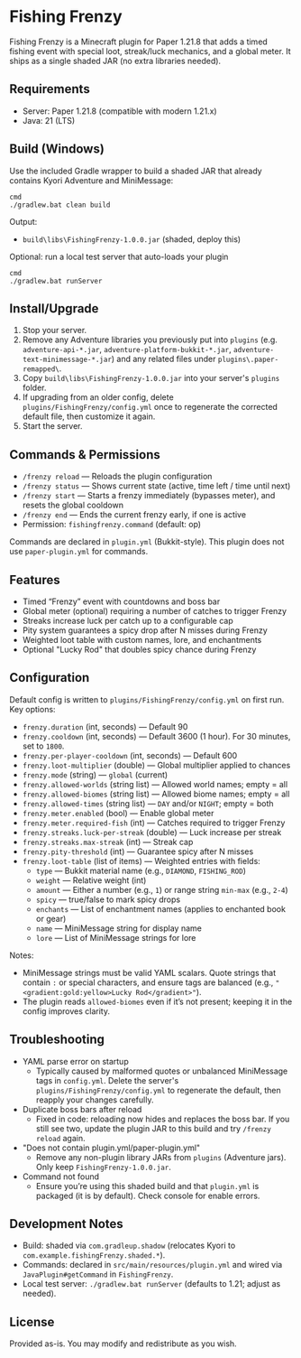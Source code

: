 # Fishing Frenzy

Fishing Frenzy is a Minecraft plugin for Paper 1.21.8 that adds a timed fishing event with special loot, streak/luck mechanics, and a global meter. It ships as a single shaded JAR (no extra libraries needed).

## Requirements
- Server: Paper 1.21.8 (compatible with modern 1.21.x)
- Java: 21 (LTS)

## Build (Windows)
Use the included Gradle wrapper to build a shaded JAR that already contains Kyori Adventure and MiniMessage:

```
cmd
./gradlew.bat clean build
```

Output:
- `build\libs\FishingFrenzy-1.0.0.jar` (shaded, deploy this)

Optional: run a local test server that auto-loads your plugin
```
cmd
./gradlew.bat runServer
```

## Install/Upgrade
1. Stop your server.
2. Remove any Adventure libraries you previously put into `plugins` (e.g. `adventure-api-*.jar`, `adventure-platform-bukkit-*.jar`, `adventure-text-minimessage-*.jar`) and any related files under `plugins\.paper-remapped\`.
3. Copy `build\libs\FishingFrenzy-1.0.0.jar` into your server's `plugins` folder.
4. If upgrading from an older config, delete `plugins/FishingFrenzy/config.yml` once to regenerate the corrected default file, then customize it again.
5. Start the server.

## Commands & Permissions
- `/frenzy reload` — Reloads the plugin configuration
- `/frenzy status` — Shows current state (active, time left / time until next)
- `/frenzy start` — Starts a frenzy immediately (bypasses meter), and resets the global cooldown
- `/frenzy end` — Ends the current frenzy early, if one is active
- Permission: `fishingfrenzy.command` (default: op)

Commands are declared in `plugin.yml` (Bukkit-style). This plugin does not use `paper-plugin.yml` for commands.

## Features
- Timed “Frenzy” event with countdowns and boss bar
- Global meter (optional) requiring a number of catches to trigger Frenzy
- Streaks increase luck per catch up to a configurable cap
- Pity system guarantees a spicy drop after N misses during Frenzy
- Weighted loot table with custom names, lore, and enchantments
- Optional "Lucky Rod" that doubles spicy chance during Frenzy

## Configuration
Default config is written to `plugins/FishingFrenzy/config.yml` on first run. Key options:

- `frenzy.duration` (int, seconds) — Default 90
- `frenzy.cooldown` (int, seconds) — Default 3600 (1 hour). For 30 minutes, set to `1800`.
- `frenzy.per-player-cooldown` (int, seconds) — Default 600
- `frenzy.loot-multiplier` (double) — Global multiplier applied to chances
- `frenzy.mode` (string) — `global` (current)
- `frenzy.allowed-worlds` (string list) — Allowed world names; empty = all
- `frenzy.allowed-biomes` (string list) — Allowed biome names; empty = all
- `frenzy.allowed-times` (string list) — `DAY` and/or `NIGHT`; empty = both
- `frenzy.meter.enabled` (bool) — Enable global meter
- `frenzy.meter.required-fish` (int) — Catches required to trigger Frenzy
- `frenzy.streaks.luck-per-streak` (double) — Luck increase per streak
- `frenzy.streaks.max-streak` (int) — Streak cap
- `frenzy.pity-threshold` (int) — Guarantee spicy after N misses
- `frenzy.loot-table` (list of items) — Weighted entries with fields:
  - `type` — Bukkit material name (e.g., `DIAMOND`, `FISHING_ROD`)
  - `weight` — Relative weight (int)
  - `amount` — Either a number (e.g., `1`) or range string `min-max` (e.g., `2-4`)
  - `spicy` — true/false to mark spicy drops
  - `enchants` — List of enchantment names (applies to enchanted book or gear)
  - `name` — MiniMessage string for display name
  - `lore` — List of MiniMessage strings for lore

Notes:
- MiniMessage strings must be valid YAML scalars. Quote strings that contain `:` or special characters, and ensure tags are balanced (e.g., `"<gradient:gold:yellow>Lucky Rod</gradient>"`).
- The plugin reads `allowed-biomes` even if it’s not present; keeping it in the config improves clarity.

## Troubleshooting
- YAML parse error on startup
  - Typically caused by malformed quotes or unbalanced MiniMessage tags in `config.yml`. Delete the server's `plugins/FishingFrenzy/config.yml` to regenerate the default, then reapply your changes carefully.
- Duplicate boss bars after reload
  - Fixed in code: reloading now hides and replaces the boss bar. If you still see two, update the plugin JAR to this build and try `/frenzy reload` again.
- "Does not contain plugin.yml/paper-plugin.yml"
  - Remove any non-plugin library JARs from `plugins` (Adventure jars). Only keep `FishingFrenzy-1.0.0.jar`.
- Command not found
  - Ensure you’re using this shaded build and that `plugin.yml` is packaged (it is by default). Check console for enable errors.

## Development Notes
- Build: shaded via `com.gradleup.shadow` (relocates Kyori to `com.example.fishingFrenzy.shaded.*`).
- Commands: declared in `src/main/resources/plugin.yml` and wired via `JavaPlugin#getCommand` in `FishingFrenzy`.
- Local test server: `./gradlew.bat runServer` (defaults to 1.21; adjust as needed).

## License
Provided as-is. You may modify and redistribute as you wish.
